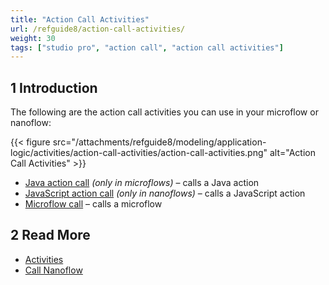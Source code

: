```yaml
---
title: "Action Call Activities"
url: /refguide8/action-call-activities/
weight: 30
tags: ["studio pro", "action call", "action call activities"]
---
```


## 1 Introduction

The following are the action call activities you can use in your microflow or nanoflow:

{{< figure src="/attachments/refguide8/modeling/application-logic/activities/action-call-activities/action-call-activities.png" alt="Action Call Activities" >}}

* [Java action call](/refguide8/java-action-call/) *(only in microflows)* – calls a Java action
* [JavaScript action call](/refguide8/javascript-action-call/) *(only in nanoflows)* – calls a JavaScript action
* [Microflow call](/refguide8/microflow-call/) – calls a microflow

## 2 Read More

* [Activities](/refguide8/activities/)
* [Call Nanoflow](/refguide8/nanoflow-call/)
